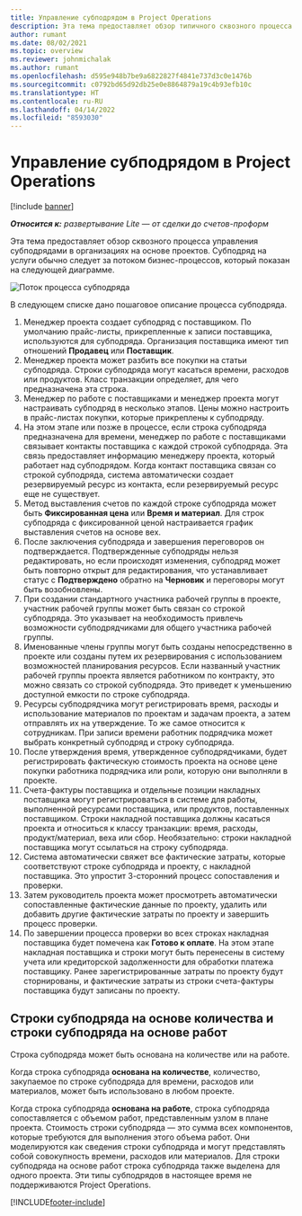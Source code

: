 ```yaml
---
title: Управление субподрядом в Project Operations
description: Эта тема предоставляет обзор типичного сквозного процесса управления субподрядами в организациях на основе проектов.
author: rumant
ms.date: 08/02/2021
ms.topic: overview
ms.reviewer: johnmichalak
ms.author: rumant
ms.openlocfilehash: d595e948b7be9a6822827f4841e737d3c0e1476b
ms.sourcegitcommit: c0792bd65d92db25e0e8864879a19c4b93efb10c
ms.translationtype: HT
ms.contentlocale: ru-RU
ms.lasthandoff: 04/14/2022
ms.locfileid: "8593030"
---
```

# <a name="subcontract-management-in-project-operations"></a>Управление субподрядом в Project Operations

[!include [banner](../../includes/dataverse-preview.md)]

_**Относится к:** развертывание Lite — от сделки до счетов-проформ_

Эта тема предоставляет обзор сквозного процесса управления субподрядами в организациях на основе проектов. Субподряд на услуги обычно следует за потоком бизнес-процессов, который показан на следующей диаграмме.

![Поток процесса субподряда](../media/SubcontractingProcessFlow.png)

В следующем списке дано пошаговое описание процесса субподряда.

1. Менеджер проекта создает субподряд с поставщиком. По умолчанию прайс-листы, прикрепленные к записи поставщика, используются для субподряда. Организация поставщика имеют тип отношений **Продавец** или **Поставщик**.
2. Менеджер проекта может разбить все покупки на статьи субподряда. Строки субподряда могут касаться времени, расходов или продуктов. Класс транзакции определяет, для чего предназначена эта строка.
3. Менеджер по работе с поставщиками и менеджер проекта могут настраивать субподряд в несколько этапов. Цены можно настроить в прайс-листах покупки, которые прикреплены к субподряду.
4. На этом этапе или позже в процессе, если строка субподряда предназначена для времени, менеджер по работе с поставщиками связывает контакты поставщика с каждой строкой субподряда. Эта связь предоставляет информацию менеджеру проекта, который работает над субподрядом. Когда контакт поставщика связан со строкой субподряда, система автоматически создает резервируемый ресурс из контакта, если резервируемый ресурс еще не существует.
5. Метод выставления счетов по каждой строке субподряда может быть **Фиксированная цена** или **Время и материал**. Для строк субподряда с фиксированной ценой настраивается график выставления счетов на основе вех.
6.  После заключения субподряда и завершения переговоров он подтверждается. Подтвержденные субподряды нельзя редактировать, но если происходят изменения, субподряд может быть повторно открыт для редактирования, что устанавливает статус с **Подтверждено** обратно на **Черновик** и переговоры могут быть возобновлены. 
7.  При создании стандартного участника рабочей группы в проекте, участник рабочей группы может быть связан со строкой субподряда. Это указывает на необходимость привлечь возможности субподрядчиками для общего участника рабочей группы.
8.  Именованные члены группы могут быть созданы непосредственно в проекте или созданы путем их резервирования с использованием возможностей планирования ресурсов. Если названный участник рабочей группы проекта является работником по контракту, это можно связать со строкой субподряда. Это приведет к уменьшению доступной емкости по строке субподряда.
9.  Ресурсы субподрядчика могут регистрировать время, расходы и использование материалов по проектам и задачам проекта, а затем отправлять их на утверждение. То же самое относится к сотрудникам. При записи времени работник подрядчика может выбрать конкретный субподряд и строку субподряда.
10. После утверждения время, утвержденное субподрядчиками, будет регистрировать фактическую стоимость проекта на основе цене покупки работника подрядчика или роли, которую они выполняли в проекте.
11. Счета-фактуры поставщика и отдельные позиции накладных поставщика могут регистрироваться в системе для работы, выполненной ресурсами поставщика, или продуктов, поставленных поставщиком. Строки накладной поставщика должны касаться проекта и относиться к классу транзакции: время, расходы, продукт/материал, веха или сбор. Необязательно: строки накладной поставщика могут ссылаться на строку субподряда.
12. Система автоматически свяжет все фактические затраты, которые соответствуют строке субподряда и проекту, с накладной поставщика. Это упростит 3-сторонний процесс сопоставления и проверки.
13. Затем руководитель проекта может просмотреть автоматически сопоставленные фактические данные по проекту, удалить или добавить другие фактические затраты по проекту и завершить процесс проверки.
14. По завершении процесса проверки во всех строках накладная поставщика будет помечена как **Готово к оплате**. На этом этапе накладная поставщика и строки могут быть перенесены в систему учета или кредиторской задолженности для обработки платежа поставщику. Ранее зарегистрированные затраты по проекту будут сторнированы, и фактические затраты из строки счета-фактуры поставщика будут записаны по проекту.

## <a name="quantity-based-subcontract-lines-and-work-based-subcontract-lines"></a>Строки субподряда на основе количества и строки субподряда на основе работ

Строка субподряда может быть основана на количестве или на работе. 

Когда строка субподряда **основана на количестве**, количество, закупаемое по строке субподряда для времени, расходов или материалов, может быть использовано в любом проекте.

Когда строка субподряда **основана на работе**, строка субподряда сопоставляется с объемом работ, представленным узлом в плане проекта. Стоимость строки субподряда — это сумма всех компонентов, которые требуются для выполнения этого объема работ. Они моделируются как сведения строки субподряда и могут представлять собой совокупность времени, расходов или материалов. Для строки субподряда на основе работ строка субподряда также выделена для одного проекта. Эти типы субподрядов в настоящее время не поддерживаются Project Operations.

[!INCLUDE[footer-include](../../includes/footer-banner.md)]

